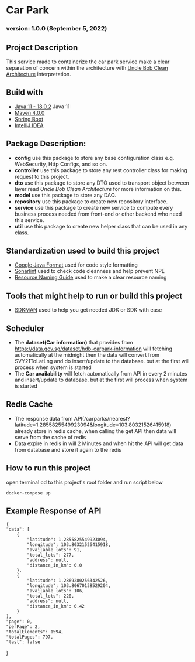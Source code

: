 # Car Park
### version: 1.0.0 (September 5, 2022)

## Project Description

This service made to containerize the car park service make a clear separation
of concern within the architecture with [Uncle Bob Clean Architecture](https://www.baeldung.com/spring-boot-clean-architecture) interpretation.

## Build with

- [Java 11 - 18.0.2](https://adoptopenjdk.net/) Java 11 
- [Maven 4.0.0](https://maven.apache.org/)
- [Spring Boot](https://spring.io/projects/spring-boot)
- [IntelliJ IDEA](https://www.jetbrains.com/idea/)

## Package Description:
* **config** use this package to store any base configuration class e.g. WebSecurity, Http Configs, and so on.
* **controller** use this package to store any rest controller class for making request to this project.
* **dto** use this package to store any DTO used to transport object between layer read _Uncle Bob Clean Architecture_ for more information on this.
* **model** use this package to store any DAO.
* **repository** use this package to create new repository interface.
* **service** use this package to create new service to compute every business process needed from front-end or other backend who need this service.
* **util** use this package to create new helper class that can be used in any class.

## Standardization used to build this project

- [Google Java Format](https://github.com/google/google-java-format) used for code style formatting
- [Sonarlint](https://www.sonarlint.org/) used to check code cleanness and help prevent NPE
- [Resource Naming Guide](https://restfulapi.net/resource-naming/) used to make a clear resource naming

## Tools that might help to run or build this project

- [SDKMAN](https://sdkman.io/) used to help you get needed JDK or SDK with ease

## Scheduler
- The **dataset(Car information)** that provides from https://data.gov.sg/dataset/hdb-carpark-information will fetching automatically at the midnight then the data will convert from SVY21ToLatLng and do insert/update to the database. but at the first will process when system is started
- The **Car availability** will fetch automatically from API in every 2 minutes and insert/update to database. but at the first will process when system is started

## Redis Cache
- The response data from API(/carparks/nearest?latitude=1.2855825549923094&longitude=103.80321526415918) already store in redis cache, when calling the get API then data will serve from the cache of redis
- Data expire in redis in will 2 Minutes and when hit the API will get data from database and store it again to the redis

## How to run this project
open terminal cd to this project's root folder and run script below

    docker-compose up

## Example Response of API
    {
    "data": [
        {
            "latitude": 1.2855825549923094,
            "longitude": 103.80321526415918,
            "available_lots": 91,
            "total_lots": 277,
            "address": null,
            "distance_in_km": 0.0
        },
        {
            "latitude": 1.2869280256342526,
            "longitude": 103.80670138529204,
            "available_lots": 106,
            "total_lots": 220,
            "address": null,
            "distance_in_km": 0.42
        }
    ],
    "page": 0,
    "perPage": 2,
    "totalElements": 1594,
    "totalPages": 797,
    "last": false
}